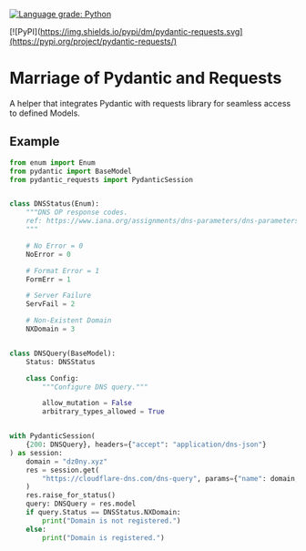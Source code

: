[![Language grade: Python](https://img.shields.io/lgtm/grade/python/g/dz0ny/pydantic-requests.svg?logo=lgtm&logoWidth=18)](https://lgtm.com/projects/g/dz0ny/pydantic-requests/context:python)

[![PyPI](https://img.shields.io/pypi/dm/pydantic-requests.svg](https://pypi.org/project/pydantic-requests/)


# Marriage of Pydantic and Requests

A helper that integrates Pydantic with requests library for seamless access to defined Models.

## Example

```python
from enum import Enum
from pydantic import BaseModel
from pydantic_requests import PydanticSession


class DNSStatus(Enum):
    """DNS OP response codes.
    ref: https://www.iana.org/assignments/dns-parameters/dns-parameters.xhtml#dns-parameters-6
    """

    # No Error = 0
    NoError = 0

    # Format Error = 1
    FormErr = 1

    # Server Failure
    ServFail = 2

    # Non-Existent Domain
    NXDomain = 3


class DNSQuery(BaseModel):
    Status: DNSStatus

    class Config:
        """Configure DNS query."""

        allow_mutation = False
        arbitrary_types_allowed = True


with PydanticSession(
    {200: DNSQuery}, headers={"accept": "application/dns-json"}
) as session:
    domain = "dz0ny.xyz"
    res = session.get(
        "https://cloudflare-dns.com/dns-query", params={"name": domain, "type": "NS"}
    )
    res.raise_for_status()
    query: DNSQuery = res.model
    if query.Status == DNSStatus.NXDomain:
        print("Domain is not registered.")
    else:
        print("Domain is registered.")

```
